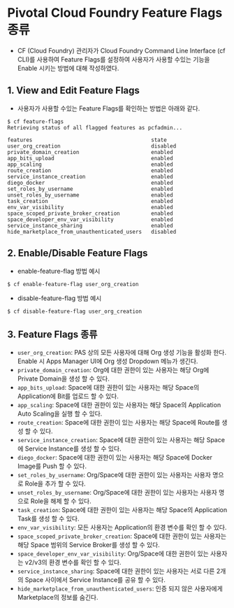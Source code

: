 # Pivotal Cloud Foundry Feature Flags 종류
- CF (Cloud Foundry) 관리자가 Cloud Foundry Command Line Interface (cf CLI)를 사용하여 Feature Flags를 설정하여 사용자가 사용할 수있는 기능을 Enable 시키는 방법에 대해 작성하였다.


## 1. View and Edit Feature Flags  
- 사용자가 사용할 수있는 Feature Flags를 확인하는 방법은 아래와 같다.

```
$ cf feature-flags
Retrieving status of all flagged features as pcfadmin...

features                                      state
user_org_creation                             disabled
private_domain_creation                       enabled
app_bits_upload                               enabled
app_scaling                                   enabled
route_creation                                enabled
service_instance_creation                     enabled
diego_docker                                  enabled
set_roles_by_username                         enabled
unset_roles_by_username                       enabled  
task_creation                                 enabled
env_var_visibility                            enabled
space_scoped_private_broker_creation          enabled
space_developer_env_var_visibility            enabled
service_instance_sharing                      enabled
hide_marketplace_from_unauthenticated_users   disabled
```

## 2. Enable/Disable Feature Flags
- enable-feature-flag 방법 예시
```
$ cf enable-feature-flag user_org_creation
```

- disable-feature-flag 방법 예시
```
$ cf disable-feature-flag user_org_creation
```

## 3. Feature Flags 종류

- `user_org_creation`:  PAS 상의 모든 사용자에 대해 Org 생성 기능을 활성화 한다. Enable 시 Apps Manager UI에 Org 생성 Dropdown 메뉴가 생긴다.
- `private_domain_creation`: Org에 대한 권한이 있는 사용자는 해당 Org에 Private Domain을 생성 할 수 있다.
- `app_bits_upload`: Space에 대한 권한이 있는 사용자는 해당 Space의 Application에 Bit를 업로드 할 수 있다.
- `app_scaling`: Space에 대한 권한이 있는 사용자는 해당 Space의 Application Auto Scaling을 실행 할 수 있다.
- `route_creation`: Space에 대한 권한이 있는 사용자는 해당 Space에 Route를 생성 할 수 있다.
- `service_instance_creation`: Space에 대한 권한이 있는 사용자는 해당 Space에 Service Instance를 생성 할 수 있다.
- `diego_docker`: Space에 대한 권한이 있는 사용자는 해당 Space에 Docker Image를 Push 할 수 있다.
- `set_roles_by_username`: Org/Space에 대한 권한이 있는 사용자는 사용자 명으로 Role을 추가 할 수 있다.
- `unset_roles_by_username`: Org/Space에 대한 권한이 있는 사용자는 사용자 명으로 Role을 해제 할 수 있다.
- `task_creation`: Space에 대한 권한이 있는 사용자는 해당 Space의 Application Task를 생성 할 수 있다.
- `env_var_visibility`: 모든 사용자는 Application의 환경 변수를 확인 할 수 있다.
- `space_scoped_private_broker_creation`: Space에 대한 권한이 있는 사용자는 해당 Space 범위의 Service Broker를 생성 할 수 있다.
- `space_developer_env_var_visibility`: Org/Space에 대한 권한이 있는 사용자는 v2/v3의 환경 변수를 확인 할 수 있다.
- `service_instance_sharing`: Space에 대한 권한이 있는 사용자는 서로 다른 2개의 Space 사이에서 Service Instance를 공유 할 수 있다.
- `hide_marketplace_from_unauthenticated_users`: 인증 되지 않은 사용자에게 Marketplace의 정보를 숨긴다.

